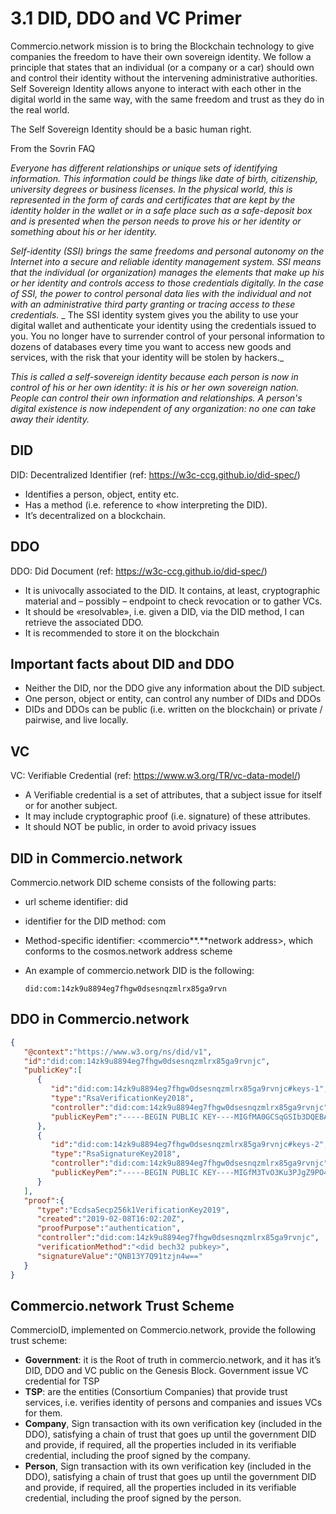 # 3.1 DID, DDO and VC Primer

Commercio.network mission is to bring the Blockchain technology to give companies the freedom to have their own sovereign identity. We follow a principle that states that an individual (or a company or a car) should own and control their identity without the intervening administrative authorities. Self Sovereign Identity allows anyone to interact with each other in the digital world in the same way, with the same freedom and trust as they do in the real world.

The Self Sovereign Identity should be a basic human right.

From the Sovrin FAQ

_Everyone has different relationships or unique sets of identifying information. This information could be things like date of birth, citizenship, university degrees or business licenses. In the physical world, this is represented in the form of cards and certificates that are kept by the identity holder in the wallet or in a safe place such as a safe-deposit box and is presented when the person needs to prove his or her identity or something about his or her identity._

_Self-identity (SSI) brings the same freedoms and personal autonomy on the Internet into a secure and reliable identity management system. SSI means that the individual (or organization) manages the elements that make up his or her identity and controls access to those credentials digitally. In the case of SSI, the power to control personal data lies with the individual and not with an administrative third party granting or tracing access to these credentials._
_
The SSI identity system gives you the ability to use your digital wallet and authenticate your identity using the credentials issued to you. You no longer have to surrender control of your personal information to dozens of databases every time you want to access new goods and services, with the risk that your identity will be stolen by hackers._

_This is called a self-sovereign identity because each person is now in control of his or her own identity: it is his or her own sovereign nation. People can control their own information and relationships. A person's digital existence is now independent of any organization: no one can take away their identity._

## DID

DID: Decentralized Identifier (ref: <https://w3c-ccg.github.io/did-spec/>)

* Identifies a person, object, entity etc.
* Has a method (i.e. reference to «how interpreting the DID).
* It’s decentralized on a blockchain.

## DDO

DDO: Did Document (ref: <https://w3c-ccg.github.io/did-spec/>)

* It is univocally associated to the DID. It contains, at least, cryptographic material and – possibly – endpoint to check revocation or to gather VCs.
* It should be «resolvable», i.e. given a DID, via the DID method, I can retrieve the associated DDO.
* It is recommended to store it on the blockchain

## Important facts about DID and DDO

* Neither the DID, nor the DDO give any information about the DID subject.
* One person, object or entity, can control any number of DIDs and DDOs
* DIDs and DDOs can be public (i.e. written on the blockchain) or private / pairwise, and live locally.

## VC

VC: Verifiable Credential (ref: <https://www.w3.org/TR/vc-data-model/>)

* A Verifiable credential is a set of attributes, that a subject issue for itself or for another subject.
* It may include cryptographic proof (i.e. signature) of these attributes.
* It should NOT be public, in order to avoid privacy issues

## DID in Commercio.network

Commercio.network DID scheme consists of the following parts:

* url scheme identifier: did
* identifier for the DID method: com
* Method-specific identifier: <commercio**.**network address>, which conforms to the cosmos.network address scheme
* An example of commercio.network DID is the following:
  
  `did:com:14zk9u8894eg7fhgw0dsesnqzmlrx85ga9rvn`

## DDO in Commercio.network

```json
{
   "@context":"https://www.w3.org/ns/did/v1",
   "id":"did:com:14zk9u8894eg7fhgw0dsesnqzmlrx85ga9rvnjc",
   "publicKey":[
      {
         "id":"did:com:14zk9u8894eg7fhgw0dsesnqzmlrx85ga9rvnjc#keys-1",
         "type":"RsaVerificationKey2018",
         "controller":"did:com:14zk9u8894eg7fhgw0dsesnqzmlrx85ga9rvnjc",
         "publicKeyPem":"-----BEGIN PUBLIC KEY----MIGfMA0GCSqGSIb3DQEBAQUAA4GNADCBiQKBgQDMr3V+Auyc+zvt2qX+jpwk3wM+m2DbfLjimByzQDIfrzSHMTQ8erL0kg69YsXHYXVX9mIZKRzk6VNwOBOQJSsIDf2jGbuEgI8EB4c3q1XykakCTvO3Ku3PJgZ9PO4qRw7QVvTkCbc91rT93/pD3/Ar8wqd4pNXtgbfbwJGviZ6kQIDAQAB-----END PUBLIC KEY-----\r\n"
      },
      {
         "id":"did:com:14zk9u8894eg7fhgw0dsesnqzmlrx85ga9rvnjc#keys-2",
         "type":"RsaSignatureKey2018",
         "controller":"did:com:14zk9u8894eg7fhgw0dsesnqzmlrx85ga9rvnjc",
         "publicKeyPem":"-----BEGIN PUBLIC KEY----MIGfM3TvO3Ku3PJgZ9PO4qRw7+Auyc+zvt2qX+jpwk3wM+m2DbfLjimByzQDIfrzSHMTQ8erL0kg69YsXHYXVX9mIZKRzk6VNwOBOQJSsIDf2jGbuEgI8EB4c3q1XykakCQVvTkCbc9A0GCSqGSIbqd4pNXtgbfbwJGviZ6kQIDAQAB-----END PUBLIC KEY-----\r\n"
      }
   ],
   "proof":{
      "type":"EcdsaSecp256k1VerificationKey2019",
      "created":"2019-02-08T16:02:20Z",
      "proofPurpose":"authentication",
      "controller":"did:com:14zk9u8894eg7fhgw0dsesnqzmlrx85ga9rvnjc",
      "verificationMethod":"<did bech32 pubkey>",
      "signatureValue":"QNB13Y7Q91tzjn4w=="
   }
}
```

## Commercio.network Trust Scheme

CommercioID, implemented on Commercio.network, provide the following trust scheme:

* **Government**: it is the Root of truth in commercio.network, and it has it’s DID, DDO and VC public on the Genesis Block. Government issue VC credential for TSP
* **TSP**: are the entities (Consortium Companies) that provide trust services, i.e. verifies identity of persons and companies and issues VCs for them.
* **Company**, Sign transaction with its own verification key (included in the DDO), satisfying a chain of trust that goes up until the government DID and provide, if required, all the properties included in its verifiable credential, including the proof signed by the company.
* **Person**, Sign transaction with its own verification key (included in the DDO), satisfying a chain of trust that goes up until the government DID and provide, if required, all the properties included in its verifiable credential, including the proof signed by the person.
